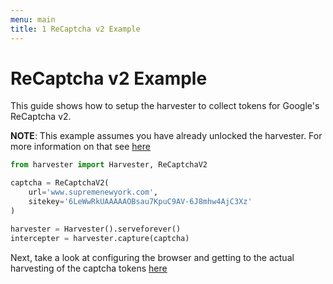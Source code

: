 ```yaml
---
menu: main
title: 1 ReCaptcha v2 Example
---
```


# ReCaptcha v2 Example

This guide shows how to setup the harvester to collect tokens for Google's ReCaptcha v2.

**NOTE**: This example assumes you have already unlocked the harvester. For more information
on that see [here](/docs/unlocking-the-harvester)

```py
from harvester import Harvester, ReCaptchaV2

captcha = ReCaptchaV2(
    url='www.supremenewyork.com',
    sitekey='6LeWwRkUAAAAAOBsau7KpuC9AV-6J8mhw4AjC3Xz'
)

harvester = Harvester().serveforever()
intercepter = harvester.capture(captcha)
```

Next, take a look at configuring the browser and getting to the actual harvesting of the captcha tokens [here](/docs/opening-the-browser)